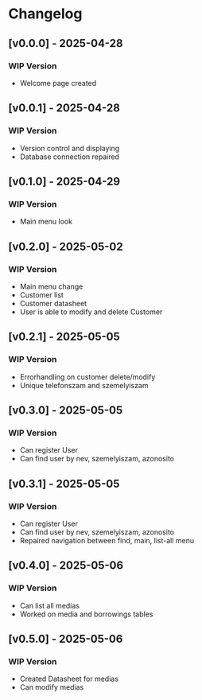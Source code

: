 # Changelog

## [v0.0.0] - 2025-04-28
### WIP Version
- Welcome page created

## [v0.0.1] - 2025-04-28
### WIP Version
- Version control and displaying
- Database connection repaired

## [v0.1.0] - 2025-04-29
### WIP Version
- Main menu look

## [v0.2.0] - 2025-05-02
### WIP Version
- Main menu change
- Customer list 
- Customer datasheet
- User is able to modify and delete Customer

 ## [v0.2.1] - 2025-05-05
### WIP Version
- Errorhandling on customer delete/modify
- Unique telefonszam and szemelyiszam

 ## [v0.3.0] - 2025-05-05
### WIP Version
- Can register User
- Can find user by nev, szemelyiszam, azonosito  

 ## [v0.3.1] - 2025-05-05
### WIP Version
- Can register User
- Can find user by nev, szemelyiszam, azonosito  
- Repaired navigation between find, main, list-all menu

 ## [v0.4.0] - 2025-05-06
### WIP Version
- Can list all medias
- Worked on media and borrowings tables

 ## [v0.5.0] - 2025-05-06
### WIP Version
- Created Datasheet for medias
- Can modify medias
